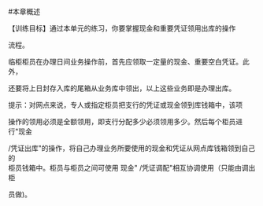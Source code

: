 #本章概述
<p>【训练目标】通过本单元的练习，你要掌握现金和重要凭证领用出库的操作 </p>
    <p>流程。 </p>
    <p> 临柜柜员在办理日间业务操作前，首先应领取一定量的现金、重要空白凭证。此外， </p>
    <p>还要将上日封存入库的尾箱从业务库中领出，以上这些业务即是办理出库。 </p>
    <p> 提示：对网点来说，专人或指定柜员把支行的凭证或现金领到库钱箱中，该项 </p>
    <p>操作的领用必须是全额领用，即支行分配多少必须领用多少。然后每个柜员进行&quot;现金 </p>
    <p>/凭证出库&quot;的操作，将自己办理业务所要使用的现金和凭证从网点库钱箱领到自己的 <br />
      柜员钱箱中。柜员与柜员之间可使用 现金&quot; /凭证调配&quot;相互协调使用（只能由调出柜 </p>
    <p>员做)。 </p>